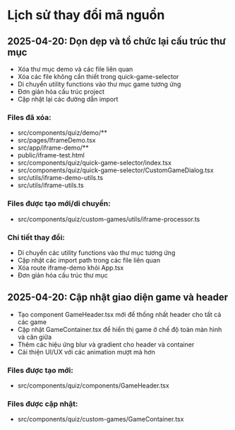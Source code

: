 # Lịch sử thay đổi mã nguồn

## 2025-04-20: Dọn dẹp và tổ chức lại cấu trúc thư mục
- Xóa thư mục demo và các file liên quan 
- Xóa các file không cần thiết trong quick-game-selector
- Di chuyển utility functions vào thư mục game tương ứng
- Đơn giản hóa cấu trúc project
- Cập nhật lại các đường dẫn import

### Files đã xóa:
- src/components/quiz/demo/**
- src/pages/IframeDemo.tsx
- src/app/iframe-demo/**
- public/iframe-test.html
- src/components/quiz/quick-game-selector/index.tsx
- src/components/quiz/quick-game-selector/CustomGameDialog.tsx
- src/utils/iframe-demo-utils.ts
- src/utils/iframe-utils.ts

### Files được tạo mới/di chuyển:
- src/components/quiz/custom-games/utils/iframe-processor.ts

### Chi tiết thay đổi:
- Di chuyển các utility functions vào thư mục tương ứng
- Cập nhật các import path trong các file liên quan
- Xóa route iframe-demo khỏi App.tsx
- Đơn giản hóa cấu trúc thư mục

## 2025-04-20: Cập nhật giao diện game và header
- Tạo component GameHeader.tsx mới để thống nhất header cho tất cả các game
- Cập nhật GameContainer.tsx để hiển thị game ở chế độ toàn màn hình và căn giữa
- Thêm các hiệu ứng blur và gradient cho header và container
- Cải thiện UI/UX với các animation mượt mà hơn

### Files được tạo mới:
- src/components/quiz/components/GameHeader.tsx

### Files được cập nhật:
- src/components/quiz/custom-games/GameContainer.tsx
